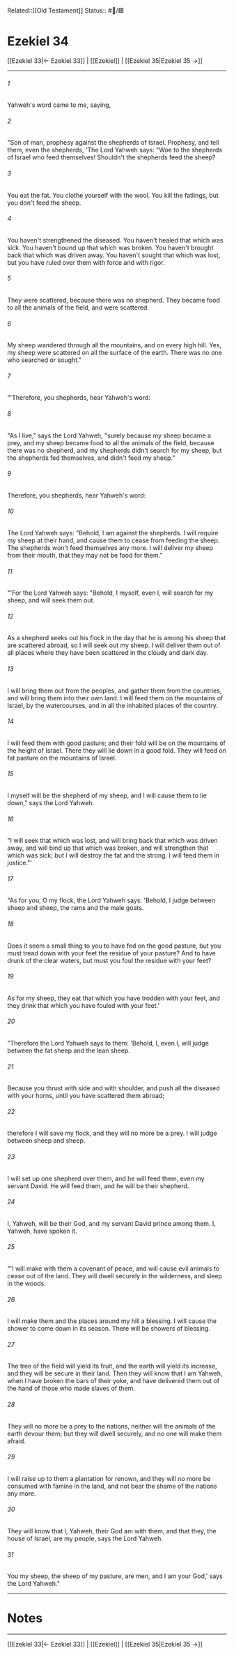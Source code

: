 Related::[[Old Testament]]
Status:: #📖/🟥
# Ezekiel 34

[[Ezekiel 33|← Ezekiel 33]] | [[Ezekiel]] | [[Ezekiel 35|Ezekiel 35 →]]
***



###### 1 
Yahweh's word came to me, saying, 

###### 2 
"Son of man, prophesy against the shepherds of Israel. Prophesy, and tell them, even the shepherds, 'The Lord Yahweh says: "Woe to the shepherds of Israel who feed themselves! Shouldn't the shepherds feed the sheep? 

###### 3 
You eat the fat. You clothe yourself with the wool. You kill the fatlings, but you don't feed the sheep. 

###### 4 
You haven't strengthened the diseased. You haven't healed that which was sick. You haven't bound up that which was broken. You haven't brought back that which was driven away. You haven't sought that which was lost, but you have ruled over them with force and with rigor. 

###### 5 
They were scattered, because there was no shepherd. They became food to all the animals of the field, and were scattered. 

###### 6 
My sheep wandered through all the mountains, and on every high hill. Yes, my sheep were scattered on all the surface of the earth. There was no one who searched or sought." 

###### 7 
"'Therefore, you shepherds, hear Yahweh's word: 

###### 8 
"As I live," says the Lord Yahweh, "surely because my sheep became a prey, and my sheep became food to all the animals of the field, because there was no shepherd, and my shepherds didn't search for my sheep, but the shepherds fed themselves, and didn't feed my sheep." 

###### 9 
Therefore, you shepherds, hear Yahweh's word: 

###### 10 
The Lord Yahweh says: "Behold, I am against the shepherds. I will require my sheep at their hand, and cause them to cease from feeding the sheep. The shepherds won't feed themselves any more. I will deliver my sheep from their mouth, that they may not be food for them." 

###### 11 
"'For the Lord Yahweh says: "Behold, I myself, even I, will search for my sheep, and will seek them out. 

###### 12 
As a shepherd seeks out his flock in the day that he is among his sheep that are scattered abroad, so I will seek out my sheep. I will deliver them out of all places where they have been scattered in the cloudy and dark day. 

###### 13 
I will bring them out from the peoples, and gather them from the countries, and will bring them into their own land. I will feed them on the mountains of Israel, by the watercourses, and in all the inhabited places of the country. 

###### 14 
I will feed them with good pasture; and their fold will be on the mountains of the height of Israel. There they will lie down in a good fold. They will feed on fat pasture on the mountains of Israel. 

###### 15 
I myself will be the shepherd of my sheep, and I will cause them to lie down," says the Lord Yahweh. 

###### 16 
"I will seek that which was lost, and will bring back that which was driven away, and will bind up that which was broken, and will strengthen that which was sick; but I will destroy the fat and the strong. I will feed them in justice."' 

###### 17 
"As for you, O my flock, the Lord Yahweh says: 'Behold, I judge between sheep and sheep, the rams and the male goats. 

###### 18 
Does it seem a small thing to you to have fed on the good pasture, but you must tread down with your feet the residue of your pasture? And to have drunk of the clear waters, but must you foul the residue with your feet? 

###### 19 
As for my sheep, they eat that which you have trodden with your feet, and they drink that which you have fouled with your feet.' 

###### 20 
"Therefore the Lord Yahweh says to them: 'Behold, I, even I, will judge between the fat sheep and the lean sheep. 

###### 21 
Because you thrust with side and with shoulder, and push all the diseased with your horns, until you have scattered them abroad; 

###### 22 
therefore I will save my flock, and they will no more be a prey. I will judge between sheep and sheep. 

###### 23 
I will set up one shepherd over them, and he will feed them, even my servant David. He will feed them, and he will be their shepherd. 

###### 24 
I, Yahweh, will be their God, and my servant David prince among them. I, Yahweh, have spoken it. 

###### 25 
"'I will make with them a covenant of peace, and will cause evil animals to cease out of the land. They will dwell securely in the wilderness, and sleep in the woods. 

###### 26 
I will make them and the places around my hill a blessing. I will cause the shower to come down in its season. There will be showers of blessing. 

###### 27 
The tree of the field will yield its fruit, and the earth will yield its increase, and they will be secure in their land. Then they will know that I am Yahweh, when I have broken the bars of their yoke, and have delivered them out of the hand of those who made slaves of them. 

###### 28 
They will no more be a prey to the nations, neither will the animals of the earth devour them; but they will dwell securely, and no one will make them afraid. 

###### 29 
I will raise up to them a plantation for renown, and they will no more be consumed with famine in the land, and not bear the shame of the nations any more. 

###### 30 
They will know that I, Yahweh, their God am with them, and that they, the house of Israel, are my people, says the Lord Yahweh. 

###### 31 
You my sheep, the sheep of my pasture, are men, and I am your God,' says the Lord Yahweh."

---
# Notes


***
[[Ezekiel 33|← Ezekiel 33]] | [[Ezekiel]] | [[Ezekiel 35|Ezekiel 35 →]]
